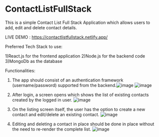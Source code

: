 # ContactListFullStack

This is a simple Contact List Full Stack Application which allows users to add, edit and delete contact details.


LIVE DEMO : https://contactlistfullstack.netlify.app/

Preferred Tech Stack to use:

1)React.js for the frontend application
2)Node.js for the backend code
3)MongoDb as the database

Functionalities:

1. The app should consist of an authentication framework (username/password) supported from the backend.![image](https://github.com/GUNJAN-AGGARWAL16/ContactListFullStack/assets/76522256/e202528f-cf85-4bba-b740-1422cfc3686e) ![image](https://github.com/GUNJAN-AGGARWAL16/ContactListFullStack/assets/76522256/9b085821-9cad-4b69-a0bd-1ec04f62d818)

2. After login, a screen opens which shows the list of existing contacts created by the logged in user. ![image](https://github.com/GUNJAN-AGGARWAL16/ContactListFullStack/assets/76522256/23e13347-8089-46a7-8441-8dd1522c78d2) 

3. On the listing screen itself, the user has the option to create a new contact and edit/delete an existing contact. ![image](https://github.com/GUNJAN-AGGARWAL16/ContactListFullStack/assets/76522256/109aa41c-1f6c-4797-a1f8-cf66f3f52e69)

4. Editing and deleting a contact in place should be done in place without the need to re-render the complete list. ![image](https://github.com/GUNJAN-AGGARWAL16/ContactListFullStack/assets/76522256/f2e37c25-8d01-44cc-8a09-c4358371d8ae)

